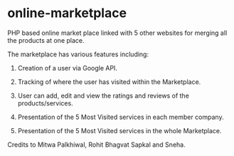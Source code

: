 # online-marketplace
PHP based online market place linked with 5 other websites for merging all the products at one place.


The marketplace has various features including:

1. Creation of a user via Google API.

2. Tracking of where the user has visited within the Marketplace.

3. User can add, edit and view the ratings and reviews of the products/services.

4. Presentation of the 5 Most Visited services in each member company.

5. Presentation of the 5 Most Visited services in the whole Marketplace.


Credits to Mitwa Palkhiwal, Rohit Bhagvat Sapkal and Sneha.
